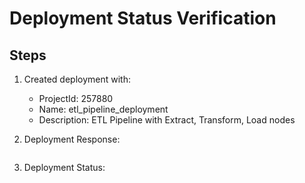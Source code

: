 # Deployment Status Verification

## Steps
1. Created deployment with:
   - ProjectId: 257880
   - Name: etl_pipeline_deployment
   - Description: ETL Pipeline with Extract, Transform, Load nodes

2. Deployment Response:
```json

```

3. Deployment Status:
```json

```

